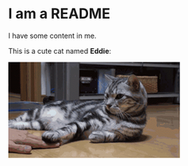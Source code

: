 # I am a README

I have some content in me.

This is a cute cat named **Eddie**:

![This is a sleeping cat](./cat.gif)
